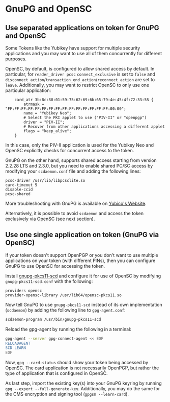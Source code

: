# GnuPG and OpenSC

## Use separated applications on token for GnuPG and OpenSC

Some Tokens like the Yubikey have support for multiple security applications and you may want to use all of them concurrently for different purposes.

OpenSC, by default, is configured to allow shared access by default. In particular, for `reader_driver pcsc` `connect_exclusive` is set to `false` and `disconnect_action`/`transaction_end_action`/`reconnect_action` are set to `leave`. Additionally, you may want to restrict OpenSC to only use one particular application:

```text
    card_atr 3b:8c:80:01:59:75:62:69:6b:65:79:4e:45:4f:72:33:58 {
        atrmask = "FF:FF:FF:FF:FF:FF:FF:FF:FF:FF:FF:FF:FF:FF:FF:00:00";
        name = "Yubikey Neo";
        # Select the PKI applet to use ("PIV-II" or "openpgp")
        driver = "PIV-II";
        # Recover from other applications accessing a different applet
        flags = "keep_alive";
    }
```

In this case, only the PIV-II application is used for the Yubikey Neo and OpenSC explicitly checks for concurrent access to the token.

GnuPG on the other hand, supports shared access starting from version 2.2.28 LTS and 2.3.0, but you need to enable shared PC/SC access by modifying your `scdaemon.conf` file and adding the following lines:

```textile
pcsc-driver /usr/lib/libpcsclite.so
card-timeout 5
disable-ccid
pcsc-shared
```

More troubleshooting with GnuPG is available on [Yubico's Website](https://support.yubico.com/hc/en-us/articles/360013714479-Troubleshooting-Issues-with-GPG).

Alternatively, it is possible to avoid `scdaemon` and access the token exclusively via OpenSC (see next section).

## Use one single application on token (GnuPG via OpenSC)

If your token doesn't support OpenPGP or you don't want to use multiple applications on your token (with different PINs), then you can configure GnuPG to use OpenSC for accessing the token.

Install [gnupg-pkcs11-scd](https://github.com/alonbl/gnupg-pkcs11-scd) and configure it for use of OpenSC by modifying `gnupg-pkcs11-scd.conf` with the following:

```text
providers opensc
provider-opensc-library /usr/lib64/opensc-pkcs11.so
```

Now tell GnuPG to use `gnupg-pkcs11-scd` instead of its own implementation (`scdaemon`) by adding the following line to `gpg-agent.conf`:

```sh
scdaemon-program /usr/bin/gnupg-pkcs11-scd
```

Reload the gpg-agent by running the following in a terminal:

```sh
gpg-agent --server gpg-connect-agent << EOF
RELOADAGENT
SCD LEARN
EOF
```

Now, `gpg --card-status` should show your token being accessed by OpenSC. The card application is not necessarily OpenPGP, but rather the type of application that is configured in OpenSC.

As last step, import the existing key(s) into your GnuPG keyring by running `gpg --expert --full-generate-key`. Additionally, you may do the same for the CMS encryption and signing tool (`gpgsm --learn-card`).
